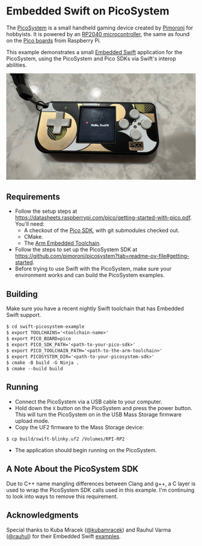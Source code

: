 # Embedded Swift on PicoSystem

The [PicoSystem](https://shop.pimoroni.com/products/picosystem) is a small handheld gaming device created by [Pimoroni](https://shop.pimoroni.com) for hobbyists. It is powered by an [RP2040 microcontroller](https://www.raspberrypi.com/products/rp2040/), the same as found on the [Pico boards](https://www.raspberrypi.com/products/raspberry-pi-pico/) from Raspberry Pi.

This example demonstrates a small [Embedded Swift](https://www.swift.org/blog/embedded-swift-examples/) application for the PicoSystem, using the PicoSystem and Pico SDKs via Swift's interop abilities.

![Swift example running on PicoSystem](./picosystem-running-swift.jpeg)

## Requirements

- Follow the setup steps at https://datasheets.raspberrypi.com/pico/getting-started-with-pico.pdf. You'll need:
  - A checkout of the [Pico SDK](https://github.com/raspberrypi/pico-sdk.git), with git submodules checked out.
  - CMake.
  - The [Arm Embedded Toolchain](https://developer.arm.com/downloads/-/arm-gnu-toolchain-downloads).
- Follow the steps to set up the PicoSystem SDK at https://github.com/pimoroni/picosystem?tab=readme-ov-file#getting-started.
- Before trying to use Swift with the PicoSystem, make sure your environment works and can build the PicoSystem examples.

## Building

Make sure you have a recent nightly Swift toolchain that has Embedded Swift support.

```console
$ cd swift-picosystem-example
$ export TOOLCHAINS='<toolchain-name>'
$ export PICO_BOARD=pico
$ export PICO_SDK_PATH='<path-to-your-pico-sdk>'
$ export PICO_TOOLCHAIN_PATH='<path-to-the-arm-toolchain>'
$ export PICOSYSTEM_DIR='<path-to-your-picosystem-sdk>'
$ cmake -B build -G Ninja .
$ cmake --build build
```

## Running

- Connect the PicoSystem via a USB cable to your computer.
- Hold down the `X` button on the PicoSystem and press the power button. This will turn the PicoSystem on in the USB Mass Storage firmware upload mode.
- Copy the UF2 firmware to the Mass Storage device:

```console
$ cp build/swift-blinky.uf2 /Volumes/RPI-RP2
```

- The application should begin running on the PicoSystem.

## A Note About the PicoSystem SDK

Due to C++ name mangling differences between Clang and g++, a C layer is used to wrap the PicoSystem SDK calls used in this example. I'm continuing to look into ways to remove this requirement.

## Acknowledgments

Special thanks to Kuba Mracek ([@kubamracek](https://github.com/kubamracek)) and Rauhul Varma ([@rauhul](https://github.com/rauhul)) for their Embedded Swift [examples](https://github.com/apple/swift-embedded-examples.git).